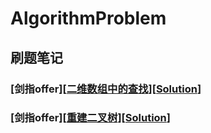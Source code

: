 # AlgorithmProblem
## 刷题笔记
### [剑指offer][[二维数组中的查找](https://www.nowcoder.com/practice/abc3fe2ce8e146608e868a70efebf62e?tpId=13&tqId=11154&rp=2&ru=%2Fta%2Fcoding-interviews&qru=%2Fta%2Fcoding-interviews%2Fquestion-ranking&tPage=1)][[Solution](https://github.com/ttfutt/AlgorithmProblem/blob/master/offer_searchIn2Array.cpp)]
### [剑指offer][[重建二叉树](https://www.nowcoder.com/practice/8a19cbe657394eeaac2f6ea9b0f6fcf6?tpId=13&tqId=11157&rp=2&ru=%2Fta%2Fcoding-interviews&qru=%2Fta%2Fcoding-interviews%2Fquestion-ranking&tPage=1)][[Solution](https://github.com/ttfutt/AlgorithmProblem/blob/master/offer_rebuildTree.cpp)]
